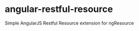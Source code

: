 angular-restful-resource
========================

Simple AngularJS Restful Resource extension for ngResource
